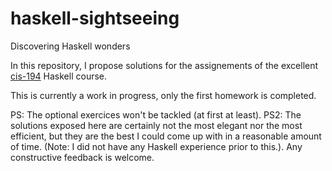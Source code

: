 # haskell-sightseeing
Discovering Haskell wonders

In this repository, I propose solutions for the assignements of the excellent [cis-194](http://www.seas.upenn.edu/~cis194/spring13/) Haskell course.

This is currently a work in progress, only the first homework is completed.

PS: The optional exercices won't be tackled (at first at least).
PS2: The solutions exposed here are certainly not the most elegant nor the most efficient, but they are the best I could come up with in a reasonable amount of time.
(Note: I did not have any Haskell experience prior to this.). Any constructive feedback is welcome.
